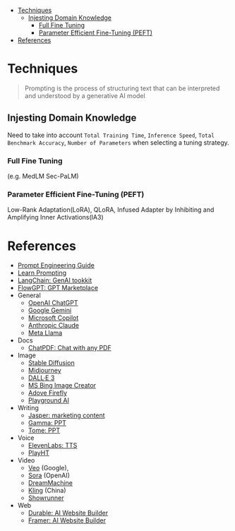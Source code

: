 - [Techniques](#techniques)
  - [Injesting Domain Knowledge](#injesting-domain-knowledge)
    - [Full Fine Tuning](#full-fine-tuning)
    - [Parameter Efficient Fine-Tuning (PEFT)](#parameter-efficient-fine-tuning-peft)
- [References](#references)


# Techniques
> Prompting is the process of structuring text that can be interpreted and understood by a generative AI model



## Injesting Domain Knowledge
Need to take into account `Total Training Time`, `Inference Speed`, `Total Benchmark Accuracy`, `Number of Parameters` when selecting a tuning strategy.

### Full Fine Tuning
(e.g. MedLM Sec-PaLM)

### Parameter Efficient Fine-Tuning (PEFT)
Low-Rank Adaptation(LoRA), QLoRA, Infused Adapter by Inhibiting and Amplifying Inner Activations(IA3)

# References
* [Prompt Engineering Guide](https://www.promptingguide.ai/)
* [Learn Prompting](https://learnprompting.org/docs/intro)
* [LangChain: GenAI tookkit](https://www.langchain.com/langchain)
* [FlowGPT: GPT Marketplace](https://flowgpt.com/)
* General
  * [OpenAI ChatGPT](https://chat.openai.com/)
  * [Google Gemini](https://gemini.google.com/app)
  * [Microsoft Copilot](https://www.bing.com/chat)
  * [Anthropic Claude](https://claude.ai/login?returnTo=%2F%3F)
  * [Meta Llama](https://llama.meta.com/)
* Docs
  * [ChatPDF: Chat with any PDF](https://www.chatpdf.com/)  
* Image
  * [Stable Diffusion](https://github.com/tkxkd0159/stable-diffusion)
  * [Midjourney](https://www.midjourney.com/home)
  * [DALL·E 3](https://openai.com/dall-e-3)
  * [MS Bing Image Creator](https://www.bing.com/images/create)
  * [Adove Firefly](https://www.adobe.com/products/firefly.html)
  * [Playground AI](https://playground.com/)
* Writing
  * [Jasper: marketing content](https://www.jasper.ai/)
  * [Gamma: PPT](https://gamma.app/)
  * [Tome: PPT](https://tome.app/)
* Voice
  * [ElevenLabs: TTS](https://elevenlabs.io/)
  * [PlayHT](https://play.ht/)
* Video
  * [Veo](https://deepmind.google/technologies/veo/) (Google),
  * [Sora](https://openai.com/index/sora/) (OpenAI)
  * [DreamMachine](https://lumalabs.ai/dream-machine)
  * [Kling](https://klingai.org/) (China)
  * [Showrunner](https://www.showrunner.xyz/)
* Web
  * [Durable: AI Website Builder](https://durable.co/)
  * [Framer: AI Website Builder](https://www.framer.com/?via=elegantthemes)

